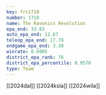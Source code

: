 ```yaml
---
key: frc1710
number: 1710
name: The Ravonics Revolution
epa_end: 33.83
auto_epa_end: 12.67
teleop_epa_end: 17.78
endgame_epa_end: 3.38
winrate: 0.6905
district_epa_rank: 76
district_epa_percentile: 0.9578
type: Team
---
```

[[2024dal]]
[[2024ksla]]
[[2024wila]]
